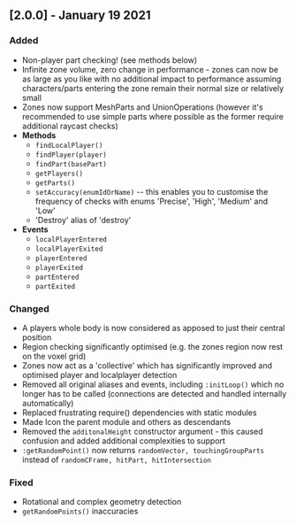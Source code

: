 ## [2.0.0] - January 19 2021
### Added
- Non-player part checking! (see methods below)
- Infinite zone volume, zero change in performance - zones can now be as large as you like with no additional impact to performance assuming characters/parts entering the zone remain their normal size or relatively small
- Zones now support MeshParts and UnionOperations (however it's recommended to use simple parts where possible as the former require additional raycast checks)
- **Methods**
    - ``findLocalPlayer()``
    - ``findPlayer(player)``
    - ``findPart(basePart)``
    - ``getPlayers()``
    - ``getParts()``
    - ``setAccuracy(enumIdOrName)`` -- this enables you to customise the frequency of checks with enums 'Precise', 'High', 'Medium' and 'Low'
    - 'Destroy' alias of 'destroy'
- **Events**
    - ``localPlayerEntered``
    - ``localPlayerExited``
    - ``playerEntered``
    - ``playerExited``
    - ``partEntered``
    - ``partExited``

### Changed
- A players whole body is now considered as apposed to just their central position
- Region checking significantly optimised (e.g. the zones region now rest on the voxel grid)
- Zones now act as a 'collective' which has significantly improved and optimised player and localplayer detection
- Removed all original aliases and events, including ``:initLoop()`` which no longer has to be called (connections are detected and handled internally automatically)
- Replaced frustrating require() dependencies with static modules
- Made Icon the parent module and others as descendants
- Removed the ``additonalHeight`` constructor argument - this caused confusion and added additional complexities to support
- ``:getRandomPoint()`` now returns ``randomVector, touchingGroupParts`` instead of ``randomCFrame, hitPart, hitIntersection``

### Fixed
- Rotational and complex geometry detection
- ``getRandomPoints()`` inaccuracies
